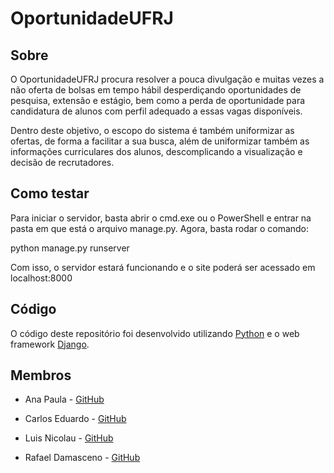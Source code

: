 # OportunidadeUFRJ

## Sobre
O OportunidadeUFRJ procura resolver a pouca divulgação e muitas vezes a não oferta de bolsas em tempo hábil desperdiçando oportunidades de pesquisa, extensão e estágio, bem como a perda de oportunidade para candidatura de alunos com perfil adequado a essas vagas disponíveis.

Dentro deste objetivo, o escopo do sistema é também uniformizar as ofertas, de forma a facilitar a sua busca, além de uniformizar também as informações curriculares dos alunos, descomplicando a visualização e decisão de recrutadores.

## Como testar
Para iniciar o servidor, basta abrir o cmd.exe ou o PowerShell e entrar na pasta em que está o arquivo manage.py. Agora, basta rodar o comando:

python manage.py runserver

Com isso, o servidor estará funcionando e o site poderá ser acessado em localhost:8000

## Código
O código deste repositório foi desenvolvido utilizando [Python](https://www.python.org/) e o web framework [Django](https://www.djangoproject.com/).

## Membros

* Ana Paula - [GitHub](https://github.com/anaprsp)

* Carlos Eduardo - [GitHub](https://github.com/carloseduardov8)

* Luis Nicolau - [GitHub](https://github.com/luisfnicolau)

* Rafael Damasceno - [GitHub](https://github.com/DamascenoRafael)